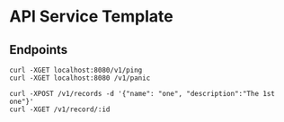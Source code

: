 # API Service Template

## Endpoints

```shell
curl -XGET localhost:8080/v1/ping
curl -XGET localhost:8080 /v1/panic

curl -XPOST /v1/records -d '{"name": "one", "description":"The 1st one"}'
curl -XGET /v1/record/:id
```
